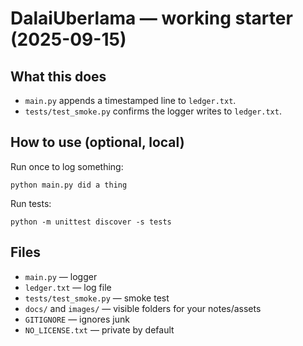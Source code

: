 
# DalaiUberlama — working starter (2025-09-15)

## What this does
- `main.py` appends a timestamped line to `ledger.txt`.
- `tests/test_smoke.py` confirms the logger writes to `ledger.txt`.

## How to use (optional, local)
Run once to log something:
```
python main.py did a thing
```
Run tests:
```
python -m unittest discover -s tests
```

## Files
- `main.py` — logger
- `ledger.txt` — log file
- `tests/test_smoke.py` — smoke test
- `docs/` and `images/` — visible folders for your notes/assets
- `GITIGNORE` — ignores junk
- `NO_LICENSE.txt` — private by default
